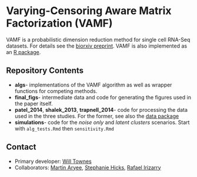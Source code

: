 # Varying-Censoring Aware Matrix Factorization (VAMF)
VAMF is a probabilistic dimension reduction method for single cell RNA-Seq datasets. For details see the [biorxiv preprint](http://www.biorxiv.org/content/early/2017/07/21/166736). VAMF is also implemented as an [R package](https://github.com/willtownes/vamf).

## Repository Contents

* **algs**- implementations of the VAMF algorithm as well as wrapper functions for competing methods.
* **final_figs**- intermediate data and code for generating the figures used in the paper itself.
* **patel_2014**, **shalek_2013**, **trapnell_2014**- code for processing the data used in the three studies. For the former, see also the [data package](https://github.com/willtownes/patel2014gliohuman)
* **simulations**- code for the *noise only* and *latent clusters* scenarios. Start with `alg_tests.Rmd` then `sensitivity.Rmd`



## Contact

* Primary developer: [Will Townes](http://willtownes.github.io)
* Collaborators: [Martin Aryee](http://www.massgeneral.org/pathology/research/researchlab.aspx?id=1555), [Stephanie Hicks](http://www.stephaniehicks.com/), [Rafael Irizarry](http://rafalab.dfci.harvard.edu/)



